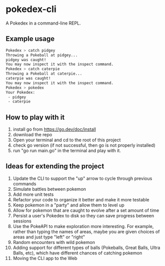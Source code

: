 # pokedex-cli

A Pokedex in a command-line REPL.

## Example usage

```bash
Pokedex > catch pidgey
Throwing a Pokeball at pidgey...
pidgey was caught!
You may now inspect it with the inspect command.
Pokedex > catch caterpie
Throwing a Pokeball at caterpie...
caterpie was caught!
You may now inspect it with the inspect command.
Pokedex > pokedex
Your Pokedex:
 - pidgey
 - caterpie
```

## How to play with it

1. install go from https://go.dev/doc/install
2. download the repo
3. Open your terminal and cd to the root of this project
4. check go version (if not successful, then go is not properly installed)
5. run "go run main.go" in the terminal and play with it.

## Ideas for extending the project

1. Update the CLI to support the "up" arrow to cycle through previous commands
2. Simulate battles between pokemon
3. Add more unit tests
4. Refactor your code to organize it better and make it more testable
5. Keep pokemon in a "party" and allow them to level up
6. Allow for pokemon that are caught to evolve after a set amount of time
7. Persist a user's Pokedex to disk so they can save progress between sessions
8. Use the PokeAPI to make exploration more interesting. For example, rather than typing the names of areas, maybe you are given choices of areas and just type "left" or "right"
9. Random encounters with wild pokemon
10. Adding support for different types of balls (Pokeballs, Great Balls, Ultra Balls, etc), which have different chances of catching pokemon
11. Moving the CLI app to the Web
